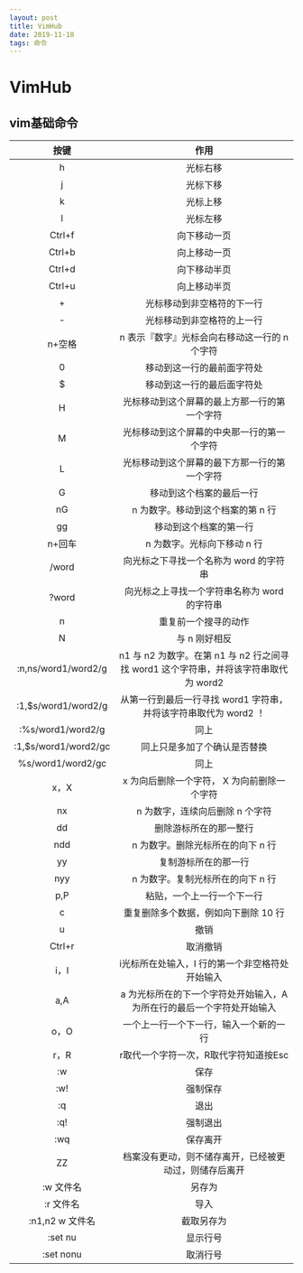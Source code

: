 ```yaml
---
layout: post
title: VimHub
date: 2019-11-10 
tags: 命令    
---
```


# VimHub

## vim基础命令  

  







|按键|作用|
|:---:|:---:|
|h|光标右移|
|j|光标下移|
|k|光标上移|
|l|光标左移|
|Ctrl+f|向下移动一页|
|Ctrl+b|向上移动一页|
|Ctrl+d|向下移动半页|
|Ctrl+u|向上移动半页|
|+|光标移动到非空格符的下一行|
|-|光标移动到非空格符的上一行|
|n+空格|n 表示『数字』光标会向右移动这一行的 n 个字符|
|0|移动到这一行的最前面字符处|
|$|移动到这一行的最后面字符处|
|H|光标移动到这个屏幕的最上方那一行的第一个字符|
|M|光标移动到这个屏幕的中央那一行的第一个字符|
|L|光标移动到这个屏幕的最下方那一行的第一个字符|
|G|移动到这个档案的最后一行|
|nG|n 为数字。移动到这个档案的第 n 行|
|gg|移动到这个档案的第一行|
|n+回车|n 为数字。光标向下移动 n 行|
|/word|向光标之下寻找一个名称为 word 的字符串|
|?word|向光标之上寻找一个字符串名称为 word 的字符串|
|n|重复前一个搜寻的动作|
|N|与 n 刚好相反|
|:n,ns/word1/word2/g|n1 与 n2 为数字。在第 n1 与 n2 行之间寻找 word1 这个字符串，并将该字符串取代为 word2 |
|:1,$s/word1/word2/g|从第一行到最后一行寻找 word1 字符串，并将该字符串取代为 word2 ！|
|:%s/word1/word2/g|同上|
|:1,$s/word1/word2/gc|同上只是多加了个确认是否替换|
|%s/word1/word2/gc|同上|
|x，X|x 为向后删除一个字符， X 为向前删除一个字符|
|nx|n 为数字，连续向后删除 n 个字符|
|dd|删除游标所在的那一整行|
|ndd|n 为数字。删除光标所在的向下 n 行|
|yy|复制游标所在的那一行|
|nyy|n 为数字。复制光标所在的向下 n 行|
|p,P|粘贴，一个上一行一个下一行|
|c|重复删除多个数据，例如向下删除 10 行|
|u|撤销|
|Ctrl+r|取消撤销|
|i，I|i光标所在处输入，I 行的第一个非空格符处开始输入|
|a,A|a 为光标所在的下一个字符处开始输入，A为所在行的最后一个字符处开始输入|
|o，O|一个上一行一个下一行，输入一个新的一行|
|r，R|r取代一个字符一次，R取代字符知道按Esc|
|:w|保存|
|:w!|强制保存|
|:q|退出|
|:q!|强制退出|
|:wq|保存离开|
|ZZ|档案没有更动，则不储存离开，已经被更动过，则储存后离开|
|:w 文件名|另存为|
|:r 文件名|导入|
|:n1,n2 w 文件名|截取另存为|
|:set nu|显示行号|
|:set nonu|取消行号|
